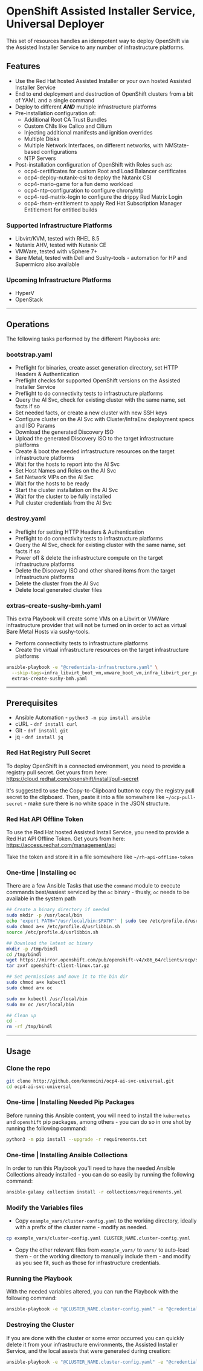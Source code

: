 # OpenShift Assisted Installer Service, Universal Deployer

This set of resources handles an idempotent way to deploy OpenShift via the Assisted Installer Service to any number of infrastructure platforms.

## Features

- Use the Red Hat hosted Assisted Installer or your own hosted Assisted Installer Service
- End to end deployment and destruction of OpenShift clusters from a bit of YAML and a single command
- Deploy to different ***AND*** multiple infrastructure platforms
- Pre-installation configuration of:
  - Additional Root CA Trust Bundles
  - Custom CNIs like Calico and Cilium
  - Injecting additional manifests and ignition overrides
  - Multiple Disks
  - Multiple Network Interfaces, on different networks, with NMState-based configurations
  - NTP Servers
- Post-installation configuration of OpenShift with Roles such as:
  - ocp4-certificates for custom Root and Load Balancer certificates
  - ocp4-deploy-nutanix-csi to deploy the Nutanix CSI
  - ocp4-mario-game for a fun demo workload
  - ocp4-ntp-configuration to configure chrony/ntp
  - ocp4-red-matrix-login to configure the drippy Red Matrix Login
  - ocp4-rhsm-entitlement to apply Red Hat Subscription Manager Entitlement for entitled builds

### Supported Infrastructure Platforms

- Libvirt/KVM, tested with RHEL 8.5
- Nutanix AHV, tested with Nutanix CE
- VMWare, tested with vSphere 7+
- Bare Metal, tested with Dell and Sushy-tools - automation for HP and Supermicro also available

### Upcoming Infrastructure Platforms

- HyperV
- OpenStack

---

## Operations

The following tasks performed by the different Playbooks are:

### bootstrap.yaml

- Preflight for binaries, create asset generation directory, set HTTP Headers & Authentication
- Preflight checks for supported OpenShift versions on the Assisted Installer Service
- Preflight to do connectivity tests to infrastructure platforms
- Query the AI Svc, check for existing cluster with the same name, set facts if so
- Set needed facts, or create a new cluster with new SSH keys
- Configure cluster on the AI Svc with Cluster/InfraEnv deployment specs and ISO Params
- Download the generated Discovery ISO
- Upload the generated Discovery ISO to the target infrastructure platforms
- Create & boot the needed infrastructure resources on the target infrastructure platforms
- Wait for the hosts to report into the AI Svc
- Set Host Names and Roles on the AI Svc
- Set Network VIPs on the AI Svc
- Wait for the hosts to be ready
- Start the cluster installation on the AI Svc
- Wait for the cluster to be fully installed
- Pull cluster credentials from the AI Svc

### destroy.yaml

- Preflight for setting HTTP Headers & Authentication
- Preflight to do connectivity tests to infrastructure platforms
- Query the AI Svc, check for existing cluster with the same name, set facts if so
- Power off & delete the infrastructure compute on the target infrastructure platforms
- Delete the Discovery ISO and other shared items from the target infrastructure platforms
- Delete the cluster from the AI Svc
- Delete local generated cluster files

### extras-create-sushy-bmh.yaml

This extra Playbook will create some VMs on a Libvirt or VMWare infrastructure provider that will not be turned on in order to act as virtual Bare Metal Hosts via sushy-tools.

- Perform connectivity tests to infrastructure platforms
- Create the virtual infrastructure resources on the target infrastructure platforms

```bash
ansible-playbook -e "@credentials-infrastructure.yaml" \
  --skip-tags=infra_libvirt_boot_vm,vmware_boot_vm,infra_libvirt_per_provider_setup,vmware_upload_iso \
  extras-create-sushy-bmh.yaml
```

---

## Prerequisites

- Ansible Automation - `python3 -m pip install ansible`
- cURL - `dnf install curl`
- Git - `dnf install git`
- jq - `dnf install jq`

### Red Hat Registry Pull Secret

To deploy OpenShift in a connected environment, you need to provide a registry pull secret.  Get yours from here: https://cloud.redhat.com/openshift/install/pull-secret

It's suggested to use the Copy-to-Clipboard button to copy the registry pull secret to the clipboard.  Then, paste it into a file somewhere like `~/ocp-pull-secret` - make sure there is no white space in the JSON structure.

### Red Hat API Offline Token

To use the Red Hat hosted Assisted Install Service, you need to provide a Red Hat API Offline Token.  Get yours from here: https://access.redhat.com/management/api

Take the token and store it in a file somewhere like `~/rh-api-offline-token`

### One-time | Installing oc

There are a few Ansible Tasks that use the `command` module to execute commands best/easiest serviced by the `oc` binary - thusly, `oc` needs to be available in the system path

```bash
## Create a binary directory if needed
sudo mkdir -p /usr/local/bin
echo 'export PATH="/usr/local/bin:$PATH"' | sudo tee /etc/profile.d/usrlibbin.sh
sudo chmod a+x /etc/profile.d/usrlibbin.sh
source /etc/profile.d/usrlibbin.sh

## Download the latest oc binary
mkdir -p /tmp/bindl
cd /tmp/bindl
wget https://mirror.openshift.com/pub/openshift-v4/x86_64/clients/ocp/stable/openshift-client-linux.tar.gz
tar zxvf openshift-client-linux.tar.gz

## Set permissions and move it to the bin dir
sudo chmod a+x kubectl
sudo chmod a+x oc

sudo mv kubectl /usr/local/bin
sudo mv oc /usr/local/bin

## Clean up
cd -
rm -rf /tmp/bindl
```

---

## Usage

### Clone the repo

```bash
git clone http://github.com/kenmoini/ocp4-ai-svc-universal.git
cd ocp4-ai-svc-universal
```
### One-time | Installing Needed Pip Packages

Before running this Ansible content, you will need to install the `kubernetes` and `openshift` pip packages, among others - you can do so in one shot by running the following command:

```bash
python3 -m pip install --upgrade -r requirements.txt
```

### One-time | Installing Ansible Collections

In order to run this Playbook you'll need to have the needed Ansible Collections already installed - you can do so easily by running the following command:

```bash
ansible-galaxy collection install -r collections/requirements.yml
```

### Modify the Variables files

- Copy `example_vars/cluster-config.yaml` to the working directory, ideally with a prefix of the cluster name - modify as needed.

```bash
cp example_vars/cluster-config.yaml CLUSTER_NAME.cluster-config.yaml
```

- Copy the other relevant files from `example_vars/` to `vars/` to auto-load them - or the working directory to manually include them - and modify as you see fit, such as those for infrastructure credentials.

### Running the Playbook

With the needed variables altered, you can run the Playbook with the following command:

```bash
ansible-playbook -e "@CLUSTER_NAME.cluster-config.yaml" -e "@credentials-infrastructure.yaml" bootstrap.yaml
```

### Destroying the Cluster

If you are done with the cluster or some error occurred you can quickly delete it from your infrastructure environments, the Assisted Installer Service, and the local assets that were generated during creation:

```bash
ansible-playbook -e "@CLUSTER_NAME.cluster-config.yaml" -e "@credentials-infrastructure.yaml" destroy.yaml
```

